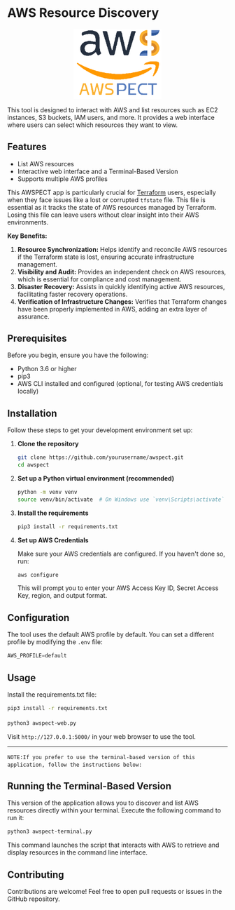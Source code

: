 # AWS Resource Discovery

<p align="center">
  <img src="logo.png" alt="AWSPECT Logo" width=200px>
</p>

This tool is designed to interact with AWS and list resources such as EC2 instances, S3 buckets, IAM users, and more. It provides a web interface where users can select which resources they want to view.

## Features

- List AWS resources
- Interactive web interface and a Terminal-Based Version
- Supports multiple AWS profiles

This AWSPECT app is particularly crucial for [Terraform](terraform.io) users, especially when they face issues like a lost or corrupted `tfstate` file. This file is essential as it tracks the state of AWS resources managed by Terraform. Losing this file can leave users without clear insight into their AWS environments.

**Key Benefits:**

1. **Resource Synchronization:** Helps identify and reconcile AWS resources if the Terraform state is lost, ensuring accurate infrastructure management.
2. **Visibility and Audit:** Provides an independent check on AWS resources, which is essential for compliance and cost management.
3. **Disaster Recovery:** Assists in quickly identifying active AWS resources, facilitating faster recovery operations.
4. **Verification of Infrastructure Changes:** Verifies that Terraform changes have been properly implemented in AWS, adding an extra layer of assurance.

## Prerequisites

Before you begin, ensure you have the following:

- Python 3.6 or higher
- pip3
- AWS CLI installed and configured (optional, for testing AWS credentials locally)

## Installation

Follow these steps to get your development environment set up:

1. **Clone the repository**

   ```bash
   git clone https://github.com/yourusername/awspect.git
   cd awspect
   ```

2. **Set up a Python virtual environment (recommended)**

   ```bash
   python -m venv venv
   source venv/bin/activate  # On Windows use `venv\Scripts\activate`
   ```

3. **Install the requirements**

   ```bash
   pip3 install -r requirements.txt
   ```

4. **Set up AWS Credentials**

   Make sure your AWS credentials are configured. If you haven't done so, run:

   ```bash
   aws configure
   ```

   This will prompt you to enter your AWS Access Key ID, Secret Access Key, region, and output format.

## Configuration

The tool uses the default AWS profile by default. You can set a different profile by modifying the `.env` file:

```python
AWS_PROFILE=default
```

## Usage

Install the requirements.txt file:

```bash
pip3 install -r requirements.txt

python3 awspect-web.py
```

Visit `http://127.0.0.1:5000/` in your web browser to use the tool.

---

`NOTE:If you prefer to use the terminal-based version of this application, follow the instructions below:`

## Running the Terminal-Based Version

This version of the application allows you to discover and list AWS resources directly within your terminal. Execute the following command to run it:

```bash
python3 awspect-terminal.py
```

This command launches the script that interacts with AWS to retrieve and display resources in the command line interface.

## Contributing

Contributions are welcome! Feel free to open pull requests or issues in the GitHub repository.
